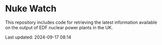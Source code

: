 # Nuke Watch

This repository includes code for retrieving the latest information available on the output of EDF nuclear power plants in the UK.

Last updated: 2024-09-17 08:14